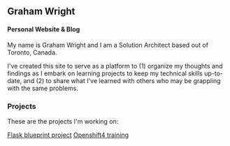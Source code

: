 ## Graham Wright
#### Personal Website & Blog

My name is Graham Wright and I am a Solution Architect based out of Toronto, Canada.

I've created this site to serve as a platform to (1) organize my thoughts and findings as I embark on learning projects to keep my technical skills up-to-date, and (2) to share what I've learned with others who may be grappling with the same problems. 

### Projects
These are the projects I'm working on:

[Flask blueprint project](/flask-blueprint/index.md)
[Openshift4 training](/openshift4/index.md)
